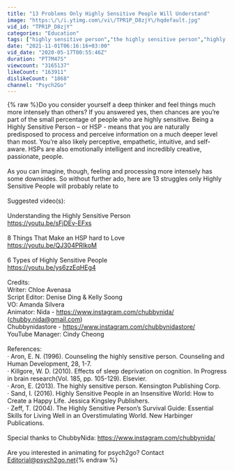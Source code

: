 ```yaml
---
title: "13 Problems Only Highly Sensitive People Will Understand"
image: "https:\/\/i.ytimg.com\/vi\/TPR1P_D8zjY\/hqdefault.jpg"
vid_id: "TPR1P_D8zjY"
categories: "Education"
tags: ["highly sensitive person","the highly sensitive person","highly sensitive epople"]
date: "2021-11-01T06:16:16+03:00"
vid_date: "2020-05-17T00:55:46Z"
duration: "PT7M47S"
viewcount: "3165137"
likeCount: "163911"
dislikeCount: "1868"
channel: "Psych2Go"
---
```

{% raw %}Do you consider yourself a deep thinker and feel things much more intensely than others? If you answered yes, then chances are you’re part of the small percentage of people who are highly sensitive. Being a Highly Sensitive Person – or HSP - means that you are naturally predisposed to process and perceive information on a much deeper level than most. You’re also likely perceptive, empathetic, intuitive, and self-aware. HSPs are also emotionally intelligent and incredibly creative, passionate, people.<br /> <br />As you can imagine, though, feeling and processing more intensely has some downsides. So without further ado, here are 13 struggles only Highly Sensitive People will probably relate to<br /><br />Suggested video(s): <br /><br />Understanding the Highly Sensitive Person<br /><a rel="nofollow" target="blank" href="https://youtu.be/sFjDEv-EFxs">https://youtu.be/sFjDEv-EFxs</a><br /><br />8 Things That Make an HSP hard to Love <br /><a rel="nofollow" target="blank" href="https://youtu.be/QJ304PRlkoM">https://youtu.be/QJ304PRlkoM</a><br /><br />6 Types of Highly Sensitive People <br /><a rel="nofollow" target="blank" href="https://youtu.be/ys6zzEqHEg4">https://youtu.be/ys6zzEqHEg4</a><br /><br />Credits: <br />Writer: Chloe Avenasa<br />Script Editor: Denise Ding &amp; Kelly Soong <br />VO: Amanda Silvera<br />Animator: Nida - <a rel="nofollow" target="blank" href="https://www.instagram.com/chubbynida/">https://www.instagram.com/chubbynida/</a> (chubby.nida@gmail.com)<br />Chubbynidastore - <a rel="nofollow" target="blank" href="https://www.instagram.com/chubbynidastore/">https://www.instagram.com/chubbynidastore/</a> <br />YouTube Manager: Cindy Cheong <br /><br />References:<br />· Aron, E. N. (1996). Counseling the highly sensitive person. Counseling and Human Development, 28, 1-7.<br />· Killgore, W. D. (2010). Effects of sleep deprivation on cognition. In Progress in brain research(Vol. 185, pp. 105-129). Elsevier.<br />· Aron, E. (2013). The highly sensitive person. Kensington Publishing Corp.<br />· Sand, I. (2016). Highly Sensitive People in an Insensitive World: How to Create a Happy Life. Jessica Kingsley Publishers.<br />· Zeff, T. (2004). The Highly Sensitive Person’s Survival Guide: Essential Skills for Living Well in an Overstimulating World. New Harbinger Publications.<br /><br />Special thanks to ChubbyNida: <a rel="nofollow" target="blank" href="https://www.instagram.com/chubbynida/">https://www.instagram.com/chubbynida/</a><br /><br />Are you interested in animating for psych2go? Contact Editorial@psych2go.net{% endraw %}
